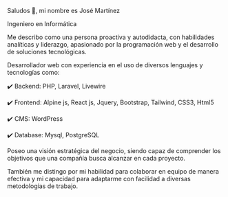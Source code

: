 Saludos 👋, mi nombre es José Martínez

Ingeniero en Informática

Me describo como una persona proactiva y autodidacta, con habilidades analíticas y liderazgo, apasionado por la programación web y el desarrollo de soluciones tecnológicas.

Desarrollador web con experiencia en el uso de diversos lenguajes y tecnologías como: 

✔️ Backend: PHP, Laravel, Livewire

✔️ Frontend: Alpine js, React js, Jquery, Bootstrap, Tailwind, CSS3, Html5

✔️ CMS: WordPress

✔️ Database: Mysql, PostgreSQL

Poseo una visión estratégica del negocio, siendo capaz de comprender los objetivos que una compañía busca alcanzar en cada proyecto.

También me distingo por mi habilidad para colaborar en equipo de manera efectiva y mi capacidad para adaptarme con facilidad a diversas metodologías de trabajo.
